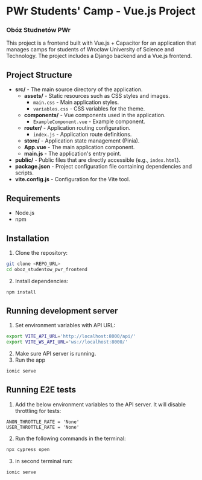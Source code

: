 # PWr Students' Camp - Vue.js Project
### Obóz Studnetów PWr 

This project is a frontend built with Vue.js + Capacitor for an application that manages camps for students of Wrocław University of Science and Technology. The project includes a Django backend and a Vue.js frontend.

## Project Structure

- **src/** - The main source directory of the application.
  - **assets/** - Static resources such as CSS styles and images.
    - `main.css` - Main application styles.
    - `variables.css` - CSS variables for the theme.
  - **components/** - Vue components used in the application.
    - `ExampleComponent.vue` - Example component.
  - **router/** - Application routing configuration.
    - `index.js` - Application route definitions.
  - **store/** - Application state management (Pinia).
  - **App.vue** - The main application component.
  - **main.js** - The application's entry point.
- **public/** - Public files that are directly accessible (e.g., `index.html`).
- **package.json** - Project configuration file containing dependencies and scripts.
- **vite.config.js** - Configuration for the Vite tool.

## Requirements

- Node.js
- npm

## Installation

1. Clone the repository:
```bash
git clone <REPO_URL>
cd oboz_studentow_pwr_frontend
```

2. Install dependencies:
```bash
npm install
```

## Running development server

1. Set environment variables with API URL:
```bash
export VITE_API_URL='http://localhost:8000/api/'
export VITE_WS_API_URL='ws://localhost:8000/'
```

2. Make sure API server is running.
2. Run the app
```bash
ionic serve
```

## Running E2E tests
1. Add the below environment variables to the API server. It will disable throttling for tests:
```env
ANON_THROTTLE_RATE = 'None'
USER_THROTTLE_RATE = 'None'
```

2. Run the following commands in the terminal:
```bash
npx cypress open
```

3. in second terminal run:
```bash
ionic serve
```

